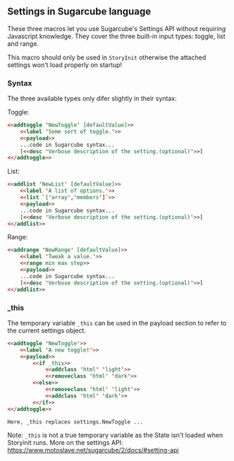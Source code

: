 ## Settings in Sugarcube language ##

These three macros let you use Sugarcube's Settings API without requiring Javascript knowledge. They cover the three built-in input types: toggle, list and range.

This macro should only be used in `StoryInit` otherwise the attached settings won't load properly on startup!

### Syntax ###

The three available types only difer slightly in their syntax:

Toggle:

```html
<<addtoggle 'NewToggle' [defaultValue]>>
	<<label 'Some sort of toggle.'>>
	<<payload>>
	...code in Sugarcube syntax...
	[<<desc 'Verbose description of the setting.(optional)'>>]
<</addtoggle>>
```

List:

```html
<<addlist 'NewList' [defaultValue]>>
	<<label 'A list of options.'>>
	<<list `['array','members']`>>
	<<payload>>
	...code in Sugarcube syntax...
	[<<desc 'Verbose description of the setting.(optional)'>>]
<</addlist>>
```

Range:

```html
<<addrange 'NewRange' [defaultValue]>>
	<<label 'Tweak a value.'>>
	<<range min max step>>
	<<payload>>
	...code in Sugarcube syntax...
	[<<desc 'Verbose description of the setting.(optional)'>>]
<</addlist>>
```

### _this ###

The temporary variable `_this` can be used in the payload section to refer to the current settings object.

```html
<<addtoggle 'NewToggle'>>
	<<label 'A new toggle!'>>
	<<payload>>
		<<if _this>>
			<<addclass 'html' 'light'>>
			<<removeclass 'html' 'dark'>>
		<<else>>
			<<removeclass 'html' 'light'>>
			<<addclass 'html' 'dark'>>
		<</if>>
<</addtoggle>>

Here, _this replaces settings.NewToggle ...

```

Note: 
`_this` is not a true temporary variable as the State isn't loaded when Storyinit runs. 
More on the settings API: https://www.motoslave.net/sugarcube/2/docs/#setting-api 
